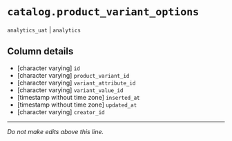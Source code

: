 # `catalog.product_variant_options`
`analytics_uat` | `analytics`

## Column details
* [character varying] `id`
* [character varying] `product_variant_id`
* [character varying] `variant_attribute_id`
* [character varying] `variant_value_id`
* [timestamp without time zone] `inserted_at`
* [timestamp without time zone] `updated_at`
* [character varying] `creator_id`

-------------------------------------------------------------------------------
*Do not make edits above this line.*
